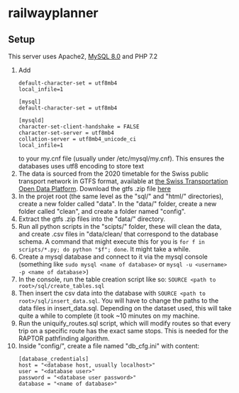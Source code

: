 # railwayplanner

## Setup

This server uses Apache2, [MySQL 8.0](https://www.itsupportwale.com/blog/how-to-install-mysql-8-on-ubuntu-18-04/)
and PHP 7.2

1. Add 
    ```[client]
    default-character-set = utf8mb4
    local_infile=1

    [mysql]
    default-character-set = utf8mb4

    [mysqld]
    character-set-client-handshake = FALSE
    character-set-server = utf8mb4
    collation-server = utf8mb4_unicode_ci
    local_infile=1
    ```
    to your my.cnf file (usually under /etc/mysql/my.cnf). This ensures the databases uses utf8 encoding to store text
2. The data is sourced from the 2020 timetable for the Swiss public transport network in GTFS format, available at [the Swiss Transportation Open Data Platform](https://opentransportdata.swiss/en/dataset/timetable-2020-gtfs). Download the gtfs .zip file [here](https://opentransportdata.swiss/dataset/6f55f96d-7644-4901-b927-e9cf05a8c7f0/resource/d1c6b09b-52f5-49b2-861a-322840c9dc37/download/gtfsfp20202020-01-29.zip)
3. In the projet root (the same level as the "sql/" and "html/" directories), create a new folder called "data". In the "data/" folder, create a new folder called "clean", and create a folder named "config".
4. Extract the gtfs .zip files into the "data/" directory.
5. Run all python scripts in the "scipts/" folder, these will clean the data, and create .csv files in "data/clean/ that correspond to the database schema. A command that might execute this for you is `for f in scripts/*.py; do python "$f"; done`. It might take a while.
6. Create a mysql database and connect to it via the mysql console (something like `sudo mysql <name of database>` or `mysql -u <username> -p <name of database`>)
7. In the console, run the table creation script like so: `SOURCE <path to root>/sql/create_tables.sql`
8. Then insert the csv data into the database with `SOURCE <path to root>/sql/insert_data.sql`. You will have to change the paths to the data files in insert_data.sql. Depending on the dataset used, this will take quite a while to complete (it took ~10 minutes on my machine.
9. Run the uniquify_routes.sql script, which will modify routes so that every trip on a specific route has the exact same stops. This is needed for the RAPTOR pathfinding algorithm.
10. Inside "config/", create a file named "db_cfg.ini" with content: 
    ```
    [database_credentials]
    host = "<database host, usually localhost>"
    user = "<database user>"
    password = "<database user password>"
    database = "<name of database>"
    ```

